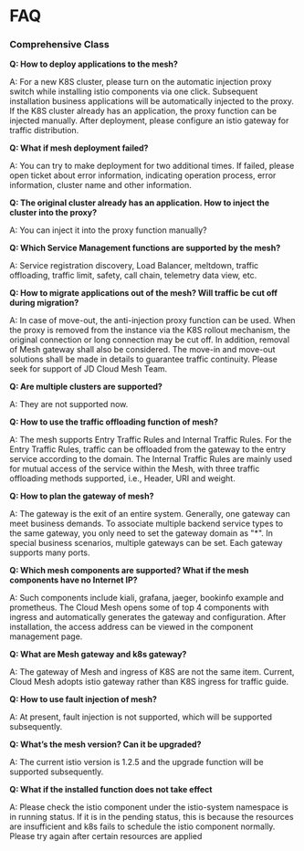 # FAQ

###  Comprehensive Class


**Q: How to deploy applications to the mesh?**

A: For a new K8S cluster, please turn on the automatic injection proxy switch while installing istio components via one click. Subsequent installation business applications will be automatically injected to the proxy. If the K8S cluster already has an application, the proxy function can be injected manually. After deployment, please configure an istio gateway for traffic distribution.


**Q: What if mesh deployment failed?**

A: You can try to make deployment for two additional times. If failed, please open ticket about error information, indicating operation process, error information, cluster name and other information.


**Q: The original cluster already has an application. How to inject the cluster into the proxy?**

A: You can inject it into the proxy function manually?


**Q: Which Service Management functions are supported by the mesh?** 	

A: Service registration discovery, Load Balancer, meltdown, traffic offloading, traffic limit, safety, call chain, telemetry data view, etc.


**Q: How to migrate applications out of the mesh? Will traffic be cut off during migration?**

A: In case of move-out, the anti-injection proxy function can be used. When the proxy is removed from the instance via the K8S rollout mechanism, the original connection or long connection may be cut off. In addition, removal of Mesh gateway shall also be considered. The move-in and move-out solutions shall be made in details to guarantee traffic continuity. Please seek for support of JD Cloud Mesh Team.


**Q: Are multiple clusters are supported?**

A: They are not supported now.


**Q: How to use the traffic offloading function of mesh?**

A: The mesh supports Entry Traffic Rules and Internal Traffic Rules. For the Entry Traffic Rules, traffic can be offloaded from the gateway to the entry service according to the domain. The Internal Traffic Rules are mainly used for mutual access of the service within the Mesh, with three traffic offloading methods supported, i.e., Header, URI and weight.


**Q: How to plan the gateway of mesh?**

A: The gateway is the exit of an entire system. Generally, one gateway can meet business demands. To associate multiple backend service types to the same gateway, you only need to set the gateway domain as "*". In special business scenarios, multiple gateways can be set. Each gateway supports many ports.


**Q: Which mesh components are supported? What if the mesh components have no Internet IP?**

A: Such components include kiali, grafana, jaeger, bookinfo example and prometheus. The Cloud Mesh opens some of top 4 components with ingress and automatically generates the gateway and configuration. After installation, the access address can be viewed in the component management page.


**Q: What are Mesh gateway and k8s gateway?**

A: The gateway of Mesh and ingress of K8S are not the same item. Current, Cloud Mesh adopts istio gateway rather than K8S ingress for traffic guide.


**Q: How to use fault injection of mesh?**

A: At present, fault injection is not supported, which will be supported subsequently.


**Q: What’s the mesh version? Can it be upgraded?**

A: The current istio version is 1.2.5 and the upgrade function will be supported subsequently.


**Q: What if the installed function does not take effect**

A: Please check the istio component under the istio-system namespace is in running status. If it is in the pending status, this is because the resources are insufficient and k8s fails to schedule the istio component normally. Please try again after certain resources are applied


